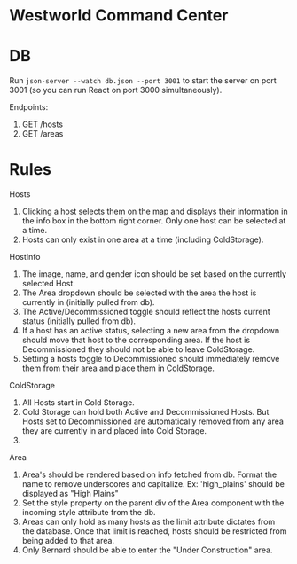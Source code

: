 # Westworld Command Center

DB
==
Run `json-server --watch db.json --port 3001` to start the server on port 3001 (so you can run React on port 3000 simultaneously).

Endpoints:
1. GET /hosts
2. GET /areas



Rules
========
Hosts
1. Clicking a host selects them on the map and displays their information in the info box in the bottom right corner. Only one host can be selected at a time.
2. Hosts can only exist in one area at a time (including ColdStorage).

HostInfo
1. The image, name, and gender icon should be set based on the currently selected Host.
2. The Area dropdown should be selected with the area the host is currently in (initially pulled from db).
3. The Active/Decommissioned toggle should reflect the hosts current status (initially pulled from db).
4. If a host has an active status, selecting a new area from the dropdown should move that host to the corresponding area. If the host is Decommissioned they should not be able to leave ColdStorage.
5. Setting a hosts toggle to Decommissioned should immediately remove them from their area and place them in ColdStorage.

ColdStorage
1. All Hosts start in Cold Storage.
2. Cold Storage can hold both Active and Decommissioned Hosts. But Hosts set to Decommissioned are automatically removed from any area they are currently in and placed into Cold Storage.
3.

Area
1. Area's should be rendered based on info fetched from db. Format the name to remove underscores and capitalize. Ex: 'high_plains' should be displayed as "High Plains"
2. Set the style property on the parent div of the Area component with the incoming style attribute from the db.
3. Areas can only hold as many hosts as the limit attribute dictates from the database. Once that limit is reached, hosts should be restricted from being added to that area.
4. Only Bernard should be able to enter the "Under Construction" area.
